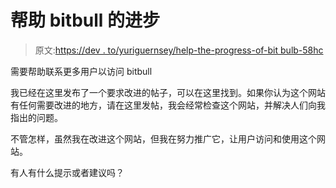 # 帮助 bitbull 的进步

> 原文:[https://dev . to/yuriguernsey/help-the-progress-of-bit bulb-58hc](https://dev.to/yuriguernsey/help-the-progress-of-bitbulb-58hc)

需要帮助联系更多用户以访问 bitbull

我已经在这里发布了一个要求改进的帖子，可以在这里找到。如果你认为这个网站有任何需要改进的地方，请在这里发帖，我会经常检查这个网站，并解决人们向我指出的问题。

不管怎样，虽然我在改进这个网站，但我在努力推广它，让用户访问和使用这个网站。

有人有什么提示或者建议吗？